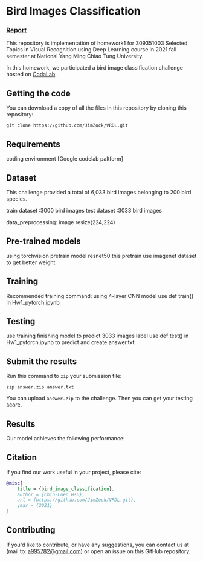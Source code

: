 # Bird Images Classification


### [Report](./REPORT.pdf)

This repository is implementation of homework1 for 309351003 Selected Topics in Visual Recognition using Deep Learning course in 2021 fall semester at National Yang Ming Chiao Tung University.

In this homework, we participated a bird image classification challenge hosted on [CodaLab](https://competitions.codalab.org/competitions/35668?secret_key=09789b13-35ec-4928-ac0f-6c86631dda07). 


## Getting the code

You can download a copy of all the files in this repository by cloning this repository:

```
git clone https://github.com/JimZock/VRDL.git
```

## Requirements

coding environment [Google codelab paltform]


## Dataset
This challenge provided a total of 6,033 bird images belonging to 200 bird species.

train dataset :3000 bird images 
test  dataset :3033 bird images

data_preprocessing: image resize(224,224)

## Pre-trained models

using torchvision pretrain model resnet50 this pretrain use imagenet dataset to get better weight 

## Training

Recommended training command: using 4-layer CNN model
use def train() in Hw1_pytorch.ipynb

## Testing
use training finishing model to predict 3033 images label
use def test() in Hw1_pytorch.ipynb to predict and create answer.txt

## Submit the results
Run this command to `zip` your submission file:
```
zip answer.zip answer.txt
```
You can upload `answer.zip` to the challenge. Then you can get your testing score.

## Results

Our model achieves the following performance:



## Citation
If you find our work useful in your project, please cite:

```bibtex
@misc{
    title = {bird_image_classification},
    author = {Chin-Luen Hsu},
    url = {https://github.com/JimZock/VRDL.git},
    year = {2021}
}
```

## Contributing

If you'd like to contribute, or have any suggestions, you can contact us at (mail to: a995782@gmail.com) or open an issue on this GitHub repository.
